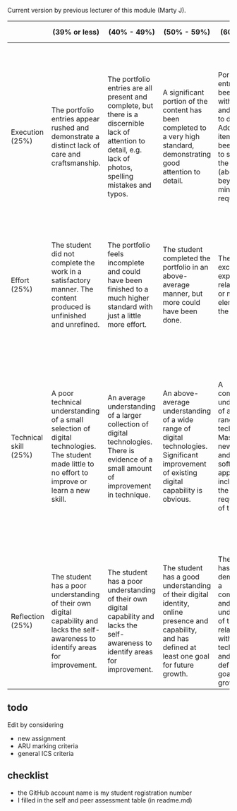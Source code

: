 Current version by previous lecturer of this module (Marty J). 

|   | (39% or less)  | (40% - 49%)  | (50% - 59%)  | (60% - 69%)  | (70% or above) | final mark  |
|---|---|---|---|---|---|---|
| Execution (25%) | The portfolio entries appear rushed and demonstrate a distinct lack of care and craftsmanship.  | The portfolio entries are all present and complete, but there is a discernible lack of attention to detail, e.g. lack of photos, spelling mistakes and typos.  | A significant portion of the content has been completed to a very high standard, demonstrating good attention to detail.  | Portfolio entries have been created with great care and attention to detail. Additional items have been included to strengthen the portfolio (above and beyond the minimum requirements). | The portfolio entries demonstrate a sophisticated and practical understanding of multiple digital technologies. The included digital story and website/blog are finished to a very high standard and include well-written text and supportive multimedia content. |   |
| Effort (25%) | The student did not complete the work in a satisfactory manner. The content produced is unfinished and unrefined.  | The portfolio feels incomplete and could have been finished to a much higher standard with just a little more effort.  | The student completed the portfolio in an above-average manner, but more could have been done.   | The student exceeded expectations in relation to one or more elements of the portfolio.  | The student went far beyond the minimum requirements. Portfolio entries have been developed and refined over a long period of time.  |   |
| Technical skill (25%)  | A poor technical understanding of a small selection of digital technologies. <br> The student made little to no effort to improve or learn a new skill. | An average understanding of a larger collection of digital technologies. <br> There is evidence of a small amount of improvement in technique. | An above-average understanding of a wide range of digital technologies. <br> Significant improvement of existing digital capability is obvious. | A comprehensive understanding of a wide range of digital technologies. <br> Mastery of one new technique and/or software application not included within the minimum requirements of the module.  | A deep understanding of a wide range of digital technologies. <br> The student far exceeded expectations in terms of personal growth, evidenced by the mastery of two or more new techniques and/or software applications not included within the minimum requirements of the module.  |   |
| Reflection (25%)  | The student has a poor understanding of their own digital capability and lacks the self-awareness to identify areas for improvement.  | The student has a poor understanding of their own digital capability and lacks the self-awareness to identify areas for improvement.  | The student has a good understanding of their digital identity, online presence and capability, and has defined at least one goal for future growth.  | The student has demonstrated a comprehensive and critical understanding of their relationship with technology and has defined several goals for future growth.  | The student has devised a comprehensive plan of self-development and has fully embraced the growth mindset in relation to the use of technology.  |   |

## todo
Edit by considering
- new assignment 
- ARU marking criteria
- general ICS criteria 

## checklist
- the GitHub account name is my student registration number
- I filled in the self and peer assessment table (in readme.md)
